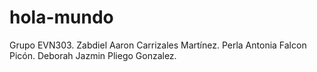 # hola-mundo
Grupo EVN303.
Zabdiel Aaron Carrizales Martínez.
Perla Antonia Falcon Picón.
Deborah Jazmin Pliego Gonzalez.
